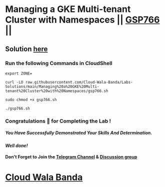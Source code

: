 # Managing a GKE Multi-tenant Cluster with Namespaces || [GSP766](https://www.cloudskillsboost.google/focuses/14861?parent=catalog) ||

## Solution [here](https://youtu.be/79EZZrdP_I0)

### Run the following Commands in CloudShell

```
export ZONE=
```
```
curl -LO raw.githubusercontent.com/Cloud-Wala-Banda/Labs-Solutions/main/Managing%20a%20GKE%20Multi-tenant%20Cluster%20with%20Namespaces/gsp766.sh

sudo chmod +x gsp766.sh

./gsp766.sh
```

### Congratulations 🎉 for Completing the Lab !

##### *You Have Successfully Demonstrated Your Skills And Determination.*

#### *Well done!*

#### Don't Forget to Join the [Telegram Channel](https://t.me/cloudwalabanda) & [Discussion group](https://t.me/cloudwalabandachats)

# [Cloud Wala Banda](https://www.youtube.com/@cloudwalabanda)
